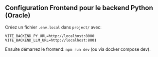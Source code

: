 ## Configuration Frontend pour le backend Python (Oracle)

Créez un fichier `.env.local` dans `project/` avec:

```
VITE_BACKEND_PY_URL=http://localhost:8000
VITE_BACKEND_LLM_URL=http://localhost:8001
```

Ensuite démarrez le frontend: `npm run dev` (ou via docker compose dev).


